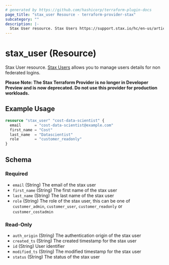```yaml
---
# generated by https://github.com/hashicorp/terraform-plugin-docs
page_title: "stax_user Resource - terraform-provider-stax"
subcategory: ""
description: |-
  Stax User resource. Stax Users https://support.stax.io/hc/en-us/articles/4445031773711-Manage-Users allows you to manage users details for non federated logins.
---
```


# stax_user (Resource)

Stax User resource. [Stax Users](https://support.stax.io/hc/en-us/articles/4445031773711-Manage-Users) allows you to manage users details for non federated logins.

**Please Note: The Stax Terraform Provider is no longer in Developer Preview and is now deprecated. Do not use this provider for production workloads.**

## Example Usage

```terraform
resource "stax_user" "cost-data-scientist" {
  email      = "cost-data-scientist@example.com"
  first_name = "Cost"
  last_name  = "Datascientist"
  role       = "customer_readonly"
}
```

<!-- schema generated by tfplugindocs -->
## Schema

### Required

- `email` (String) The email of the stax user
- `first_name` (String) The first name of the stax user
- `last_name` (String) The last name of the stax user
- `role` (String) The role of the stax user, this can be one of `customer_admin`, `customer_user`, `customer_readonly` or `customer_costadmin`

### Read-Only

- `auth_origin` (String) The authentication origin of the stax user
- `created_ts` (String) The created timestamp for the stax user
- `id` (String) User identifier
- `modified_ts` (String) The modified timestamp for the stax user
- `status` (String) The status of the stax user
